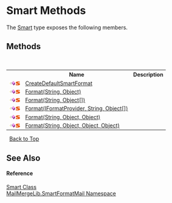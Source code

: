 # Smart Methods
 

The <a href="5f70604b-6ef1-6b40-65cf-9f0735e2c7b7">Smart</a> type exposes the following members.


## Methods
&nbsp;<table><tr><th></th><th>Name</th><th>Description</th></tr><tr><td>![Public method](media/pubmethod.gif "Public method")![Static member](media/static.gif "Static member")</td><td><a href="4c9b8471-2fbe-a8db-c8e8-9f308a1d0166">CreateDefaultSmartFormat</a></td><td /></tr><tr><td>![Public method](media/pubmethod.gif "Public method")![Static member](media/static.gif "Static member")</td><td><a href="0c5833b8-5ea8-bebe-35ff-c981eec7d2ed">Format(String, Object)</a></td><td /></tr><tr><td>![Public method](media/pubmethod.gif "Public method")![Static member](media/static.gif "Static member")</td><td><a href="c284587d-2fe5-2062-e703-400e76548615">Format(String, Object[])</a></td><td /></tr><tr><td>![Public method](media/pubmethod.gif "Public method")![Static member](media/static.gif "Static member")</td><td><a href="b9b93f41-833c-433e-1458-42aa7c69a3bc">Format(IFormatProvider, String, Object[])</a></td><td /></tr><tr><td>![Public method](media/pubmethod.gif "Public method")![Static member](media/static.gif "Static member")</td><td><a href="5eac5c94-2efb-e76c-73dc-2f2d6a8efa52">Format(String, Object, Object)</a></td><td /></tr><tr><td>![Public method](media/pubmethod.gif "Public method")![Static member](media/static.gif "Static member")</td><td><a href="ba38329d-9981-3808-a35f-11c92a333add">Format(String, Object, Object, Object)</a></td><td /></tr></table>&nbsp;
<a href="#smart-methods">Back to Top</a>

## See Also


#### Reference
<a href="5f70604b-6ef1-6b40-65cf-9f0735e2c7b7">Smart Class</a><br /><a href="88cfadde-a921-7a6c-1e84-2ad3bb604d31">MailMergeLib.SmartFormatMail Namespace</a><br />